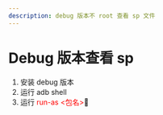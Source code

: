 ```yaml
---
description: debug 版本不 root 查看 sp 文件
---
```


# Debug 版本查看 sp

1. 安装 debug 版本
2. 运行 adb shell
3. 运行 <font color=red>run-as <包名></font>

